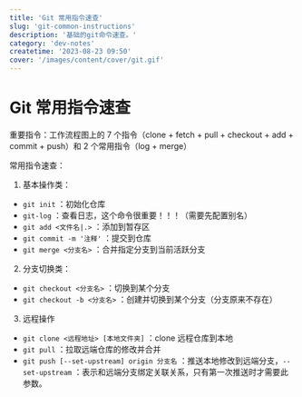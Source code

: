 ```yaml
---
title: 'Git 常用指令速查'
slug: 'git-common-instructions'
description: '基础的git命令速查。'
category: 'dev-notes'
createtime: '2023-08-23 09:50'
cover: '/images/content/cover/git.gif'
---
```


# Git 常用指令速查

重要指令：工作流程图上的 7 个指令（clone + fetch + pull + checkout + add + commit + push）和 2 个常用指令（log + merge）

常用指令速查：

1. 基本操作类：
  - `git init` ：初始化仓库
  - `git-log` ：查看日志，这个命令很重要！！！（需要先配置别名）
  - `git add <文件名|.>` ：添加到暂存区
  - `git commit -m '注释'` ：提交到仓库
  - `git merge <分支名>` ：合并指定分支到当前活跃分支
2. 分支切换类：
  - `git checkout <分支名>` ：切换到某个分支
  - `git checkout -b <分支名>` ：创建并切换到某个分支（分支原来不存在）
3.  远程操作
  - `git clone <远程地址> [本地文件夹]` ：clone 远程仓库到本地
  - `git pull` ：拉取远端仓库的修改并合并
  - `git push [--set-upstream] origin 分支名` ：推送本地修改到远端分支，`--set-upstream` ：表示和远端分支绑定关联关系，只有第一次推送时才需要此参数。